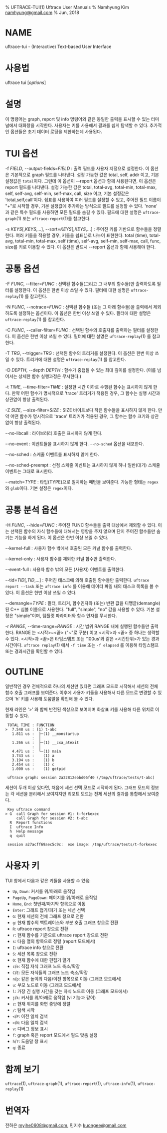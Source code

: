 % UFTRACE-TUI(1) Uftrace User Manuals
% Namhyung Kim <namhyung@gmail.com>
% Jun, 2018

NAME
====
uftrace-tui - (Interactive) Text-based User Interface


사용법
======
uftrace tui [*options*]


설명
====
이 명령어는 graph, report 및 info 명령어와 같은 동일한 출력을 표시할 수 있는
터미널에서 대화창을 시작한다.  사용자는 키를 사용해서 결과를 쉽게 탐색할 수 있다.
추가적인 옵션들은 초기 데이터 로딩을 제한하는데 사용된다.


TUI 옵션
=========
-f *FIELD*, \--output-fields=*FIELD*
:   출력 필드를 사용자 지정으로 설정한다. 이 옵션은 기본적으로 graph 필드를 나타낸다.
    설정 가능한 값은 total, self, addr 이고, 기본 설정값은 `total`이다.
    그런데 이 옵션이 --report 옵션과 함께 사용된다면, 이 옵션은 report 필드를 나타낸다.
    설정 가능한 값은 total, total-avg, total-min, total-max, self, self-avg, self-min,
    self-max, call, size 이고, 기본 설정값은 'total,self,call'이다.
    쉼표를 사용하여 여러 필드를 설정할 수 있고, 주어진 필드 이름이 "+"로 시작할 경우,
    기본 설정값에 추가하는 방식으로 필드를 설정할 수 있다.
    'none' 과 같은 특수 필드를 사용하면 모든 필드를 숨길 수 있다.
    필드에 대한 설명은 `uftrace-graph`(1) 또는 `uftrace-report`(1)를 참고한다.

-s *KEYS*[,*KEYS*,...], --sort=*KEYS*[,*KEYS*,...]
:   주어진 키를 기반으로 함수들을 정렬한다.
    여러 키들을 적용할 경우, 키들을 쉼표(,)로 나누어 표현한다.  total (time), total-avg,
    total-min, total-max, self (time), self-avg, self-min, self-max, call, func, size를
    키로 이용할 수 있다.  이 옵션은 반드시 --report 옵션과 함께 사용해야 한다.

공통 옵션
=========
-F *FUNC*, \--filter=*FUNC*
:   선택된 함수들(그리고 그 내부의 함수들)만 출력하도록 필터를 설정한다.
    이 옵션은 한번 이상 쓰일 수 있다. 필터에 대한 설명은 `uftrace-replay`(1) 를
    참고한다.

-N *FUNC*, \--notrace=*FUNC*
:   선택된 함수들 (또는 그 아래 함수들)을 출력에서 제외하도록 설정하는 옵션이다.
    이 옵션은 한번 이상 쓰일 수 있다. 필터에 대한 설명은 `uftrace-replay`(1) 를
    참고한다.

-C *FUNC*, \--caller-filter=*FUNC*
:   선택된 함수의 호출자를 출력하는 필터를 설정한다. 이 옵션은 한번 이상 쓰일 수 있다.
    필터에 대한 설명은 `uftrace-replay`(1) 를 참고한다.

-T *TRG*, \--trigger=*TRG*
:   선택된 함수의 트리거를 설정한다. 이 옵션은 한번 이상 쓰일 수 있다.
    트리거에 대한 설명은 `uftrace-replay`(1) 를 참고한다.

-D *DEPTH*, \--depth *DEPTH*
:   함수가 중첩될 수 있는 최대 깊이를 설정한다.
    (이를 넘어서는 상세한 함수 실행과정은 무시한다.)

-t *TIME*, \--time-filter=*TIME*
:   설정한 시간 이하로 수행된 함수는 표시하지 않게 한다. 만약 어떤 함수가
    명시적으로 'trace' 트리거가 적용된 경우, 그 함수는 실행 시간과 상관없이 항상
    출력된다.

-Z *SIZE*, \--size-filter=*SIZE*
:   SIZE 바이트보다 작은 함수들을 표시하지 않게 한다. 만약 어떤 함수가 명시적으로
    'trace' 트리거가 적용된 경우, 그 함수는 함수 크기와 상관없이 항상 출력된다.

\--no-libcall
:   라이브러리 호출은 표시하지 않게 한다.

\--no-event
:   이벤트들을 표시하지 않게 한다.  `--no-sched` 옵션을 내포한다.

\--no-sched
:   스케줄 이벤트를 표시하지 않게 한다.

\--no-sched-preempt
:   선점 스케줄 이벤트는 표시하지 않게 하나
    일반(대기) 스케쥴 이벤트는 그대로 표시한다.

\--match=*TYPE*
:   타입(TYPE)으로 일치하는 패턴을 보여준다. 가능한 형태는 `regex`와 `glob`이다.
    기본 설정은 `regex`이다.


공통 분석 옵션
=======================
-H *FUNC*, \--hide=*FUNC*
:   주어진 FUNC 함수들을 출력 대상에서 제외할 수 있다.  이는 선택된 함수의 자식
    함수들에 대해서는 영향을 주지 않으며 단지 주어진 함수들만 숨기는 기능을 하게
    된다. 이 옵션은 한번 이상 쓰일 수 있다.

\--kernel-full
:   사용자 함수 밖에서 호출된 모든 커널 함수를 출력한다.

\--kernel-only
:   사용자 함수를 제외한 커널 함수만 출력한다.

\--event-full
:   사용자 함수 밖의 모든 (사용자) 이벤트를 출력한다.

\--tid=*TID*[,*TID*,...]
:   주어진 태스크에 의해 호출된 함수들만 출력한다. `uftrace report --task`
    또는 `uftrace info` 를 이용해 데이터 파일 내의 태스크 목록을 볼 수 있다.
    이 옵션은 한번 이상 쓰일 수 있다.

\--demangle=*TYPE*
:   필터, 트리거, 함수인자와 (또는) 반환 값을 디맹글(demangle)된 C++ 심볼
    이름으로 사용한다. "full", "simple", "no" 값을 사용할 수 있다.
    기본 설정은 "simple"이며, 템플릿 파라미터와 함수 인자를 무시한다.

-r *RANGE*, \--time-range=*RANGE*
:   시간 범위 RANGE 내에 실행된 함수들만 출력한다. RANGE 는 \<시작\>~\<끝\>
    ("~"로 구분) 이고 \<시작\>과 \<끝\> 중 하나는 생략할 수 있다. \<시작\>과
    \<끝\>은 타임스탬프 또는 '100us'와 같은 \<시간단위\>가 있는 경과시간이다.
    `uftrace replay`(1) 에서 `-f time` 또는 `-f elapsed` 를 이용해 타임스탬프
    또는 경과시간을 확인할 수 있다.


OUTLINE
=======
일반적인 경우 전체적으로 하나의 세션만 있다면 그래프 모드로 시작해서 세션의
전체 함수 호출 그래프를 보여준다.  이후에 사용자 키들을 사용해서 다른 모드로
변경할 수 있으며 'h' 키를 사용해 도움말을 확인해 볼 수 있다.

현재 라인은 '>' 와 함께 반전된 색상으로 보여지며 화살표 키를 사용해 다른 위치로
이동할 수 있다.

     TOTAL TIME : FUNCTION
    >  7.548 us : (1) t-abc
       1.811 us :  ├─(1) __monstartup
                :  │
       1.266 us :  ├─(1) __cxa_atexit
                :  │
       4.471 us :  └─(1) main
       3.743 us :    (1) a
       3.194 us :    (1) b
       2.454 us :    (1) c
       1.000 us :    (1) getpid

     uftrace graph: session 2a22812ebbd06f40 (/tmp/uftrace/tests/t-abc)

세션이 두개 이상 있다면, 처음에 세션 선택 모드로 시작하게 된다.
그래프 모드의 정보는 각 세션을 분리해서 보여지지만 리포트 모드는 전체 세션의
결과를 통합해서 보여준다.

     Key uftrace command
    > G  call Graph for session #1: t-forkexec
         call Graph for session #2: t-abc
      R  Report functions
      I  uftrace Info
      h  Help message
      q  quit

     session a27acff69aec5c9c:  exe image: /tmp/uftrace/tests/t-forkexec


사용자 키
=========
TUI 창에서 다음과 같은 키들을 사용할 수 있음:

 * `Up`, `Down`:          커서를 위/아래로 움직임
 * `PageUp`, `PageDown`:  페이지를 위/아래로 움직임
 * `Home`, `End`:         첫번째/마지막 항목으로 이동
 * `Enter`:               그래프 접기/펴기 또는 세션 선택
 * `G`:                   현재 세션의 전체 그래프 창으로 전환
 * `g`:                   현재 함수의 백트레이스와 부분 호출 그래프 창으로 전환
 * `R`:                   uftrace report 창으로 전환
 * `r`:                   현재 함수를 기준으로 uftrace report 창으로 전환
 * `s`:                   다음 열의 항목으로 정렬 (report 모드에서)
 * `I`:                   uftrace info 창으로 전환
 * `S`:                   세션 목록 창으로 전환
 * `O`:                   현재 함수에 대한 편집기 열기
 * `c`/`e`:               직접 자식 그래프 노드 축소/확장
 * `C`/`E`:               모든 자식들의 그래프 노드 축소/확장
 * `n`/`p`:               같은 높이의 다음/이전 항목으로 이동 (그래프 모드에서)
 * `u`:                   부모 노드로 이동 (그래프 모드에서)
 * `l`:                   가장 긴 실행 시간을 갖는 자식 노드로 이동 (그래프 모드에서)
 * `j`/`k`:               커서를 위/아래로 움직임 (vi 기능과 같이)
 * `z`:                   현재 위치를 화면 중앙에 정렬
 * `/`:                   탐색 시작
 * `<`/`P`:               이전 일치 검색
 * `>`/`N`:               다음 일치 검색
 * `v`:                   디버그 정보 표시
 * `f`:                   graph 혹은 report 모드에서 필드 맞춤 설정
 * `h`/`?`:               도움말 창 표시
 * `q`:                   종료


함께 보기
========
`uftrace`(1), `uftrace-graph`(1), `uftrace-report`(1), `uftrace-info`(1), `uftrace-replay`(1)


번역자
======
전하은 <myjhe0608@gmail.com>, 민지수 <kuongee@gmail.com>
